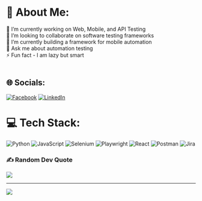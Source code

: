 # 💫 About Me:
🔭 I’m currently working on Web, Mobile, and API Testing<br>👯 I’m looking to collaborate on software testing frameworks<br>🌱 I’m currently building a framework for mobile automation <br>💬 Ask me about automation testing<br>⚡ Fun fact - I am lazy but smart<br><br>


## 🌐 Socials:
[![Facebook](https://img.shields.io/badge/Facebook-%231877F2.svg?logo=Facebook&logoColor=white)](https://www.facebook.com/ahm297) [![LinkedIn](https://img.shields.io/badge/LinkedIn-%230077B5.svg?logo=linkedin&logoColor=white)](https://linkedin.com/in/atifhyder/) 

# 💻 Tech Stack:
![Python](https://img.shields.io/badge/python-3670A0?style=for-the-badge&logo=python&logoColor=ffdd54) ![JavaScript](https://img.shields.io/badge/javascript-%23323330.svg?style=for-the-badge&logo=javascript&logoColor=%23F7DF1E) ![Selenium](https://img.shields.io/badge/Selenium-43B02A?style=for-the-badge&logo=Selenium&logoColor=white) ![Playwright](https://img.shields.io/badge/Playwright-45ba4b?style=for-the-badge&logo=Playwright&logoColor=white) ![React](https://img.shields.io/badge/react-%2320232a.svg?style=for-the-badge&logo=react&logoColor=%2361DAFB) ![Postman](https://img.shields.io/badge/Postman-FF6C37?style=for-the-badge&logo=postman&logoColor=white) ![Jira](https://img.shields.io/badge/jira-%230A0FFF.svg?style=for-the-badge&logo=jira&logoColor=white)

<!--# 📊 GitHub Stats: 
![](https://github-readme-stats.vercel.app/api?username=atifhyder&theme=vue-dark&hide_border=true&include_all_commits=true&count_private=true)<br/>
![](https://github-readme-streak-stats.herokuapp.com/?user=atifhyder&theme=vue-dark&hide_border=true)<br/>
![](https://github-readme-stats.vercel.app/api/top-langs/?username=atifhyder&theme=vue-dark&hide_border=true&include_all_commits=true&count_private=true&layout=compact)
-->
### ✍️ Random Dev Quote
![](https://quotes-github-readme.vercel.app/api?type=horizontal&theme=merko)

---
[![](https://visitcount.itsvg.in/api?id=HassanAbbas7357&icon=5&color=0)](https://visitcount.itsvg.in)

<!-- Proudly created with GPRM ( https://gprm.itsvg.in ) -->
